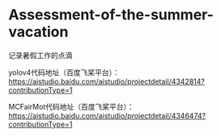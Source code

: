 # Assessment-of-the-summer-vacation
记录暑假工作的点滴

yolov4代码地址（百度飞桨平台）：
https://aistudio.baidu.com/aistudio/projectdetail/4342814?contributionType=1

MCFairMot代码地址（百度飞桨平台）：
https://aistudio.baidu.com/aistudio/projectdetail/4346474?contributionType=1
